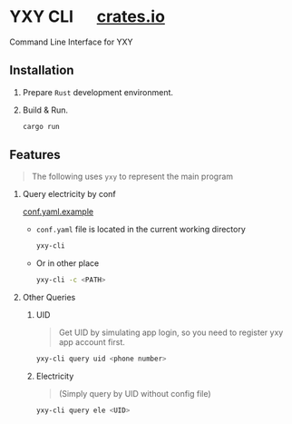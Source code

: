 # YXY CLI &emsp; [crates.io]

Command Line Interface for YXY

## Installation

1. Prepare `Rust` development environment.  
2. Build & Run.
   
   ```bash
   cargo run
   ```

## Features

> The following uses `yxy` to represent the main program

1. Query electricity by conf

    [conf.yaml.example][conf example]
   - `conf.yaml` file is located in the current working directory

     ```bash
     yxy-cli
     ```
   - Or in other place

     ```bash
     yxy-cli -c <PATH>
     ```
2. Other Queries

   1. UID

      > Get UID by simulating app login, so you need to register yxy app account first.
      >

      ```bash
      yxy-cli query uid <phone number>
      ```
   2. Electricity

      > (Simply query by UID without config file)
      >

      ```bash
      yxy-cli query ele <UID>
      ```

[crates badge]: https://img.shields.io/crates/v/yxy-cli.svg?logo=rust
[crates.io]: https://crates.io/crates/yxy-cli
[conf example]: conf.example.yaml
